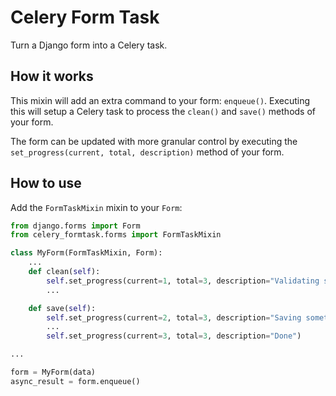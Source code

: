 # Celery Form Task

Turn a Django form into a Celery task.

## How it works

This mixin will add an extra command to your form: `enqueue()`. Executing this will setup a Celery task to process the `clean()` and `save()` methods of your form.

The form can be updated with more granular control by executing the `set_progress(current, total, description)` method of your form.

## How to use

Add the `FormTaskMixin` mixin to your `Form`:

```python
from django.forms import Form
from celery_formtask.forms import FormTaskMixin

class MyForm(FormTaskMixin, Form):
    ...
    def clean(self):
        self.set_progress(current=1, total=3, description="Validating something neat")
        ...

    def save(self):
        self.set_progress(current=2, total=3, description="Saving something neat")
        ...
        self.set_progress(current=3, total=3, description="Done")

...

form = MyForm(data)
async_result = form.enqueue()
```
